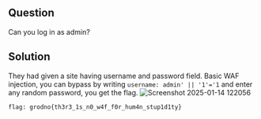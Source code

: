 ## Question
Can you log in as admin?

## Solution
They had given a site having username and password field.
Basic WAF injection, you can bypass by writing `username: admin' || '1'='1` and enter any random password, you get the flag.
![Screenshot 2025-01-14 122056](https://github.com/user-attachments/assets/b707c129-1cd7-4004-b421-36aeaec7bdd0)

`flag: grodno{th3r3_1s_n0_w4f_f0r_hum4n_stup1d1ty}`

